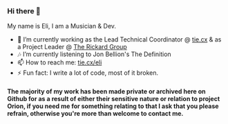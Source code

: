 ### Hi there 👋
My name is Eli, I am a Musician & Dev.
- 🔭 I’m currently working as the Lead Technical Coordinator @ [tie.cx](https://tie.cx "Bio links made better and free.") & as a Project Leader @ [The Rickard Group](https://rickard.co)
- 🎶 I’m currently listening to Jon Bellion's The Definition
- 📫 How to reach me: [tie.cx/eli](https://tie.cx/eli)
- ⚡ Fun fact: I write a lot of code, most of it broken.

#### The majority of my work has been made private or archived here on Github for as a result of either their sensitive nature or relation to project Orion, if you need me for something relating to that I ask that you please refrain, otherwise you're more than welcome to contact me.
